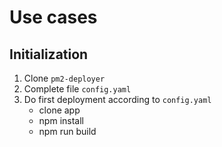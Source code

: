 # Use cases

## Initialization

1. Clone `pm2-deployer`
2. Complete file `config.yaml`
3. Do first deployment according to `config.yaml`
    * clone app
    * npm install
    * npm run build
     
